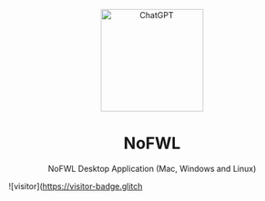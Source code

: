 <p align="center">
  <img width="180" src="./assets/nofwl.png" alt="ChatGPT">
  <h1 align="center">NoFWL</h1>
  <p align="center">NoFWL Desktop Application (Mac, Windows and Linux)</p>
</p>

![visitor](https://visitor-badge.glitch